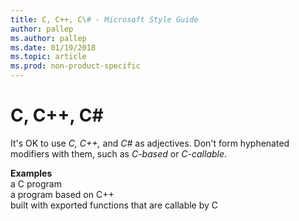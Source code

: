 ```yaml
---
title: C, C++, C\# - Microsoft Style Guide
author: pallep
ms.author: pallep
ms.date: 01/19/2018
ms.topic: article
ms.prod: non-product-specific
---
```


# C, C++, C\#

It's OK to use *C, C++,* and *C\#* as adjectives. Don't form hyphenated modifiers with them, such as *C-based* or *C-callable*.

**Examples**  
a C program  
a program based on C++   
built with exported functions that are callable by C
